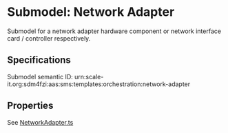 # Submodel: Network Adapter

Submodel for a network adapter hardware component or network interface card / controller respectively.

## Specifications

Submodel semantic ID: urn:scale-it.org:sdm4fzi:aas:sms:templates:orchestration:network-adapter

## Properties

See [NetworkAdapter.ts](NetworkAdapter.ts)
